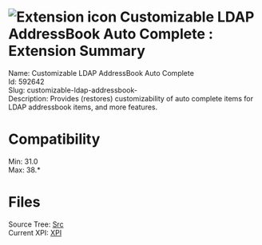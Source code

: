 # ![Extension icon](https://addons.thunderbird.net/static/img/addon-icons/search-64.png) Customizable LDAP AddressBook Auto Complete : Extension Summary

Name: Customizable LDAP AddressBook Auto Complete  
Id: 592642  
Slug: customizable-ldap-addressbook-  
Description: Provides (restores) customizability of auto complete items for LDAP addressbook items, and more features.
  

# Compatibility
Min: 31.0  
Max: 38.*  

# Files

Source Tree: [Src](C:/Dev/Thunderbird/ThunderKdB/xall/xOther/592642-customizable-ldap-addressbook-/src)  
Current XPI: [XPI](C:/Dev/Thunderbird/ThunderKdB/xall/xOther/592642-customizable-ldap-addressbook-/xpi)  



